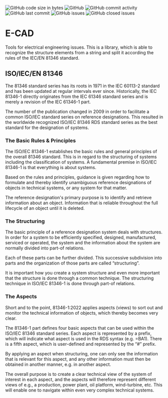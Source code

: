 ![GitHub code size in bytes](https://img.shields.io/github/languages/code-size/alx-development-de/ecad_lagerist)
![GitHub](https://img.shields.io/github/license/alx-development-de/ecad_lagerist)
![GitHub commit activity](https://img.shields.io/github/commit-activity/y/alx-development-de/ecad_lagerist)
![GitHub last commit](https://img.shields.io/github/last-commit/alx-development-de/ecad_lagerist)
![GitHub issues](https://img.shields.io/github/issues-raw/alx-development-de/ecad_lagerist)
![GitHub closed issues](https://img.shields.io/github/issues-closed-raw/alx-development-de/ecad_lagerist)

# E-CAD

Tools for electrical engineering issues. This is a library, which is able
to recognize the structure elements from a string and split it according
the rules of the IEC/EN 81346 standard.


## ISO/IEC/EN 81346

The 81346 standard series has its roots in 1971 in the IEC 60113-2 standard
and has been updated at regular intervals ever since. Historically,
the IEC 81346-1 directly originates from the IEC 61346 standard series
and is merely a revision of the IEC 61346-1 part. 

The number of the publication changed in 2009 in order to facilitate a
common ISO/IEC standard series on reference designations. This resulted
in the worldwide recognized ISO/IEC 81346 RDS standard series as the
best standard for the designation of systems. 

### The Basic Rules & Principles

The ISO/IEC 81346-1 establishes the basic rules and general principles
of the overall 81346 standard. This is in regard to the structuring
of systems including the classification of systems. A fundamental premise
in ISO/IEC 81346-1 is that everything is about systems.

Based on the rules and principles, guidance is given regarding how to
formulate and thereby identify unambiguous reference designations of
objects in technical systems, or any system for that matter. 

The reference designation's primary purpose is to identify and retrieve
information about an object. Information that is reliable throughout
the full lifecycle of an object until it is deleted. 

### The Structuring

The basic principle of a reference designation system deals with structures.
In order for a system to be efficiently specified, designed, manufactured,
serviced or operated, the system and the information about the system are
normally divided into part-of relations.

Each of these parts can be further divided. This successive subdivision
into parts and the organization of those parts are called “structuring”. 

It is important how you create a system structure and even more important
that the structure is done through a common technique. The structuring
technique in ISO/IEC 81346-1 is done through part-of relations. 

### The Aspects

Short and to the point, 81346-1:2022 applies aspects (views) to sort out
and monitor the technical information of objects, which thereby becomes
very clear. 

The 81346-1 part defines four basic aspects that can be used within the
ISO/IEC 81346 standard series. Each aspect is represented by a prefix,
which will indicate what aspect is used in the RDS syntax (e.g. =BA1).
There is a fifth aspect, which is user-defined and represented by the “#”
prefix. 

By applying an aspect when structuring, one can only see the information
that is relevant for this aspect, and any other information must then be
obtained in another manner, e.g. in another aspect. 

The overall purpose is to create a clear technical view of the system
of interest in each aspect, and the aspects will therefore represent
different views of e.g., a production, power plant, oil platform,
wind-turbine, etc. This will enable one to navigate within even very
complex technical systems. 
